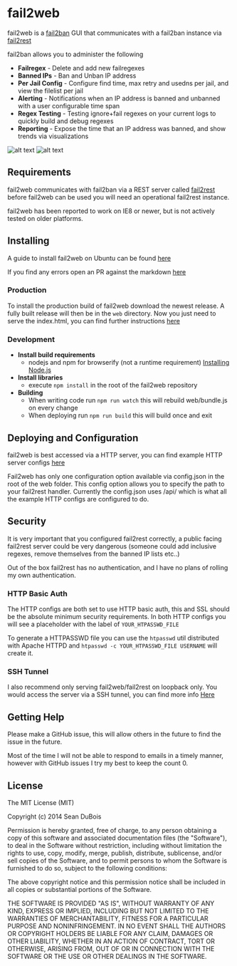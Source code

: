 # fail2web

fail2web is a [fail2ban](http://www.fail2ban.org) GUI that communicates with a fail2ban instance via [fail2rest](https://github.com/Sean-Der/fail2rest)

fail2ban allows you to administer the following

* **Failregex** - Delete and add new failregexes
* **Banned IPs** - Ban and Unban IP address
* **Per Jail Config** - Configure find time, max retry and usedns per jail, and view the filelist per jail
* **Alerting** - Notifications when an IP address is banned and unbanned with a user configurable time span
* **Regex Testing** - Testing ignore+fail regexes on your current logs to quickly build and debug regexes
* **Reporting** - Expose the time that an IP address was banned, and show trends via visualizations

![alt text](http://i.imgur.com/Duy0aKM.gif "fail2web Demo")
![alt text](http://i.imgur.com/vDKYnql.gif "fail2web Demo2")

## Requirements
fail2web communicates with fail2ban via a REST server called [fail2rest](https://github.com/Sean-Der/fail2rest)
before fail2web can be used you will need an operational fail2rest instance.

fail2web has been reported to work on IE8 or newer, but is not actively tested on older platforms.

## Installing
A guide to install fail2web on Ubuntu can be found [here](http://siobud.com/blog/installing-fail2web)

If you find any errors open an PR against the markdown [here](https://github.com/Sean-Der/sioBuD.com/blob/master/lisp/blog/installing-fail2web.md)

### Production
To install the production build of fail2web download the newest release. A fully built release will then be in the
`web` directory. Now you just need to serve the index.html, you can find further instructions [here](https://github.com/Sean-Der/fail2web#deploying-and-configuration)

### Development
* **Install build requirements**
    * nodejs and npm for browserify (not a runtime requirement) [Installing Node.js](https://github.com/joyent/node/wiki/Installing-Node.js-via-package-manager)
* **Install libraries**
    * execute `npm install` in the root of the fail2web repository
* **Building**
    * When writing code run `npm run watch` this will rebuild web/bundle.js on every change
    * When deploying run `npm run build` this will build once and exit

## Deploying and Configuration
fail2web is best accessed via a HTTP server, you can find example HTTP server configs [here](https://github.com/Sean-Der/fail2web/tree/master/http-configs)

Fail2web has only one configuration option available via config.json in the root of the web folder.
This config option allows you to specify the path to your fail2rest handler. Currently the config.json uses /api/
which is what all the example HTTP configs are configured to do.

## Security
It is very important that you configured fail2rest correctly, a public facing fail2rest server could be very dangerous
(someone could add inclusive regexes, remove themselves from the banned IP lists etc..)

Out of the box fail2rest has no authentication, and I have no plans of rolling my own authentication.

### HTTP Basic Auth
The HTTP configs are both set to use HTTP basic auth, this and SSL should be the absolute minimum security
requirements. In both HTTP configs you will see a placeholder with the label of `YOUR_HTPASSWD_FILE`

To generate a HTTPASSWD file you can use the `htpasswd` util distributed with Apache HTTPD
and `htpasswd -c YOUR_HTPASSWD_FILE USERNAME` will create it.

### SSH Tunnel
I also recommend only serving fail2web/fail2rest on loopback only. You would access the server via a
SSH tunnel, you can find more info [Here](http://www.revsys.com/writings/quicktips/ssh-tunnel.html)

## Getting Help
Please make a GitHub issue, this will allow others in the future to find the issue in the future.

Most of the time I will not be able to respond to emails in a timely manner, however with GitHub issues I try
my best to keep the count 0.

## License
The MIT License (MIT)

Copyright (c) 2014 Sean DuBois

Permission is hereby granted, free of charge, to any person obtaining a copy
of this software and associated documentation files (the "Software"), to deal
in the Software without restriction, including without limitation the rights
to use, copy, modify, merge, publish, distribute, sublicense, and/or sell
copies of the Software, and to permit persons to whom the Software is
furnished to do so, subject to the following conditions:

The above copyright notice and this permission notice shall be included in
all copies or substantial portions of the Software.

THE SOFTWARE IS PROVIDED "AS IS", WITHOUT WARRANTY OF ANY KIND, EXPRESS OR
IMPLIED, INCLUDING BUT NOT LIMITED TO THE WARRANTIES OF MERCHANTABILITY,
FITNESS FOR A PARTICULAR PURPOSE AND NONINFRINGEMENT. IN NO EVENT SHALL THE
AUTHORS OR COPYRIGHT HOLDERS BE LIABLE FOR ANY CLAIM, DAMAGES OR OTHER
LIABILITY, WHETHER IN AN ACTION OF CONTRACT, TORT OR OTHERWISE, ARISING FROM,
OUT OF OR IN CONNECTION WITH THE SOFTWARE OR THE USE OR OTHER DEALINGS IN
THE SOFTWARE.
